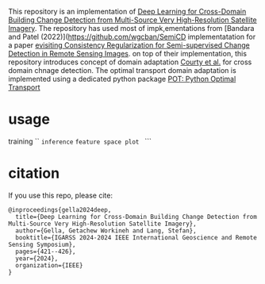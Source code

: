 This repository is an implementation of [Deep Learning for Cross-Domain Building Change Detection from Multi-Source Very High-Resolution Satellite Imagery](https://doi.org/10.1109/IGARSS53475.2024.10641261). The repository has used most of impk,ementations from [Bandara and Patel (2022)](https://github.com/wgcban/SemiCD implementatation for a paper [evisiting Consistency Regularization for Semi-supervised Change Detection in Remote Sensing Images](https://arxiv.org/abs/2204.08454). on top of their implementation, this repository introduces concept of domain adaptation [Courty et al.](https://doi.org/10.1109/TPAMI.2016.2615921) for cross domain chnage detection. The optimal transport domain adaptation is implemented using a dedicated python package [POT: Python Optimal Transport](https://pythonot.github.io/)

# usage
training 
`` ```
inference
``` ```
feature space plot 
``` ```
# citation

If you use this repo, please cite:
```
@inproceedings{gella2024deep,
  title={Deep Learning for Cross-Domain Building Change Detection from Multi-Source Very High-Resolution Satellite Imagery},
  author={Gella, Getachew Workineh and Lang, Stefan},
  booktitle={IGARSS 2024-2024 IEEE International Geoscience and Remote Sensing Symposium},
  pages={421--426},
  year={2024},
  organization={IEEE}
}
```
